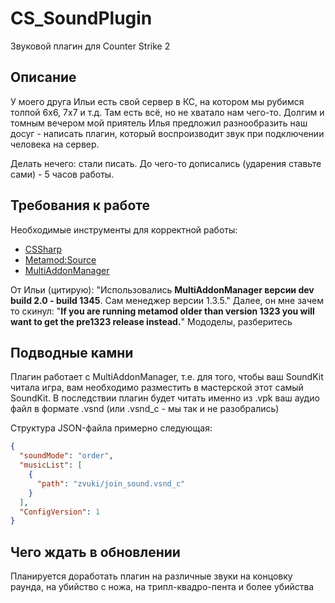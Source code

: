 # CS_SoundPlugin
Звуковой плагин для Counter Strike 2

## Описание
У моего друга Ильи есть свой сервер в КС, на котором мы рубимся толпой 6х6, 7х7 и т.д. Там есть всё, но не хватало нам чего-то.
Долгим и томным вечером мой приятель Илья предложил разнообразить наш досуг - написать плагин, который воспроизводит звук при подключении человека на сервер. 

Делать нечего: стали писать. До чего-то дописались (ударения ставьте сами) - 5 часов работы.

## Требования к работе
Необходимые инструменты для корректной работы:
- [CSSharp](https://github.com/roflmuffin/CounterStrikeSharp)
- [Metamod:Source](https://www.sourcemm.net/downloads.php/?branch=master)
- [MultiAddonManager](https://github.com/Source2ZE/MultiAddonManager)

От Ильи (цитирую): "Использовались **MultiAddonManager версии dev build 2.0 - build 1345**. Сам менеджер версии 1.3.5." Далее, он мне зачем то скинул: "**If you are running metamod older than version 1323 you will want to get the pre1323 release instead.**" Мододелы, разберитесь  

## Подводные камни
Плагин работает с MultiAddonManager, т.е. для того, чтобы ваш SoundKit читала игра, вам необходимо разместить в мастерской этот самый SoundKit. В последствии плагин будет читать именно из .vpk ваш аудио файл в формате .vsnd (или .vsnd_c - мы так и не разобрались)

Структура JSON-файла примерно следующая:
```json
{
  "soundMode": "order",
  "musicList": [
    {
      "path": "zvuki/join_sound.vsnd_c"
    }
  ],
  "ConfigVersion": 1
}
```
## Чего ждать в обновлении
Планируется доработать плагин на различные звуки на концовку раунда, на убийство с ножа, на трипл-квадро-пента и более убийства

